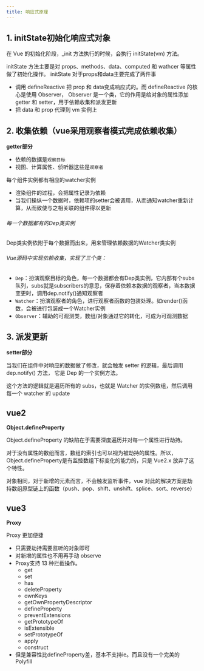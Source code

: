 ```yaml
---
title: 响应式原理
---
```


## 1. initState初始化响应式对象

在 Vue 的初始化阶段，_init 方法执行的时候，会执行 initState(vm) 方法。

initState 方法主要是对 props、methods、data、computed 和 wathcer 等属性做了初始化操作。
initState 对于props和data主要完成了两件事

- 调用 defineReactive 把 prop 和 data变成响应式的。而 defineReactive 的核心是使用 Observer， Observer 是一个类，它的作用是给对象的属性添加 getter 和 setter，用于依赖收集和派发更新
- 把 data 和 prop 代理到 vm 实例上

## 2. 收集依赖（vue采用观察者模式完成依赖收集）

**getter部分**

- 依赖的数据是`观察目标`
- 视图、计算属性、侦听器这些是`观察者`

每个组件实例都有相应的watcher实例

- 渲染组件的过程，会把属性记录为依赖
- 当我们操纵一个数据时，依赖项的setter会被调用，从而通知watcher重新计算，从而致使与之相关联的组件得以更新

###### 每一个数据都有的Dep类实例

Dep类实例依附于每个数据而出来，用来管理依赖数据的Watcher类实例

###### Vue源码中实现依赖收集，实现了三个类：

- `Dep`：扮演观察目标的角色，每一个数据都会有Dep类实例，它内部有个subs队列，subs就是subscribers的意思，保存着依赖本数据的观察者，当本数据变更时，调用dep.notify()通知观察者
- `Watcher`：扮演观察者的角色，进行观察者函数的包装处理。如render()函数，会被进行包装成一个Watcher实例
- `Observer`：辅助的可观测类，数组/对象通过它的转化，可成为可观测数据

## 3. 派发更新

**setter部分**

当我们在组件中对响应的数据做了修改，就会触发 setter 的逻辑，最后调用 dep.notify() 方法， 它是 Dep 的一个实例方法。

这个方法的逻辑就是遍历所有的 subs，也就是 Watcher 的实例数组，然后调用每一个 watcher 的 update

## vue2

**Object.defineProperty**

Object.defineProperty 的缺陷在于需要深度遍历并对每一个属性进行劫持。

对于没有属性的数组而言，数组的索引也可以视为被劫持的属性。所以，Object.defineProperty是有监控数组下标变化的能力的，只是 Vue2.x 放弃了这个特性。

对象相同，对于新增的元素而言，不会触发监听事件，vue 对此的解决方案是劫持数组原型链上的函数（push、pop、shift、unshift、splice、sort、reverse）

## vue3

**Proxy**

Proxy 更加便捷
- 只需要劫持需要监听的对象即可
- 对新增的属性也不用再手动 observe
- Proxy支持 13 种拦截操作。
  - get
  - set
  - has
  - deleteProperty
  - ownKeys
  - getOwnPropertyDescriptor
  - defineProperty
  - preventExtensions
  - getPrototypeOf
  - isExtensible
  - setPrototypeOf
  - apply
  - construct
- 但是兼容性比defineProperty差，基本不支持ie。而且没有一个完美的 Polyfill
